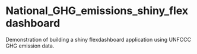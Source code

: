 # National_GHG_emissions_shiny_flexdashboard
Demonstration of building a shiny flexdashboard application using UNFCCC GHG emission data.
